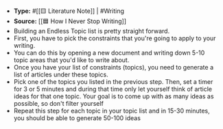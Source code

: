 - **Type:** #[[🟨 Literature Note]] | #Writing
- **Source:**  [[🟦 How I Never Stop Writing]]
- Building an Endless Topic list is pretty straight forward.
- First, you have to pick the constraints that you're going to apply to your writing.
- You can do this by opening a new document and writing down 5-10 topic areas that you'd like to write about.
- Once you have your list of constraints (topics), you need to generate a list of articles under these topics.
- Pick one of the topics you listed in the previous step. Then, set a timer for 3 or 5 minutes and during that time only let yourself think of article ideas for that one topic. Your goal is to come up with as many ideas as possible, so don't filter yourself
- Repeat this step for each topic in your topic list and in 15-30 minutes, you should be able to generate 50-100 ideas
